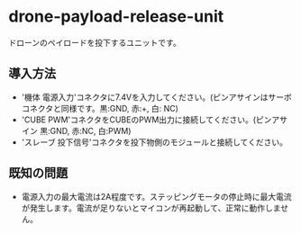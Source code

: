 # drone-payload-release-unit
ドローンのペイロードを投下するユニットです。

## 導入方法
- '機体 電源入力'コネクタに7.4Vを入力してください。(ピンアサインはサーボコネクタと同様です。黒:GND, 赤:+, 白: NC)
- 'CUBE PWM'コネクタをCUBEのPWM出力に接続してください。(ピンアサイン 黒:GND, 赤:NC, 白:PWM)
- 'スレーブ 投下信号'コネクタを投下物側のモジュールと接続してください。

## 既知の問題
- 電源入力の最大電流は2A程度です。ステッピングモータの停止時に最大電流が発生します。電流が足りないとマイコンが再起動して、正常に動作しません。